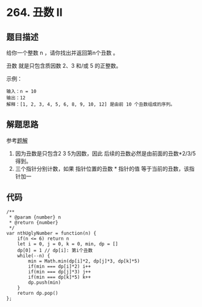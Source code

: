 # 264. 丑数 II

## 题目描述
给你一个整数 n ，请你找出并返回第n个丑数 。

丑数 就是只包含质因数 2、3 和/或 5 的正整数。

示例：
```
输入：n = 10
输出：12
解释：[1, 2, 3, 4, 5, 6, 8, 9, 10, 12] 是由前 10 个丑数组成的序列。
```

## 解题思路
参考[题解](https://leetcode-cn.com/problems/ugly-number-ii/solution/chou-shu-js-dong-tai-gui-hua-by-shiqq-ebmu/)
1. 因为丑数是只包含2 3 5为因数，因此 后续的丑数必然是由前面的丑数*2/3/5得到。
2. 三个指针分别计数，如果 指针位置的丑数 * 指针的值 等于当前的丑数，该指针加一

## 代码
```
/**
 * @param {number} n
 * @return {number}
 */
var nthUglyNumber = function(n) {
    if(n <= 6) return n
    let i = 0, j = 0, k = 0, min, dp = []
    dp[0] = 1 // dp[i]: 第i个丑数 
    while(--n) {
        min = Math.min(dp[i]*2, dp[j]*3, dp[k]*5)
        if(min === dp[i]*2) i++
        if(min === dp[j]*3) j++
        if(min === dp[k]*5) k++
        dp.push(min)
    }
    return dp.pop()
};
```